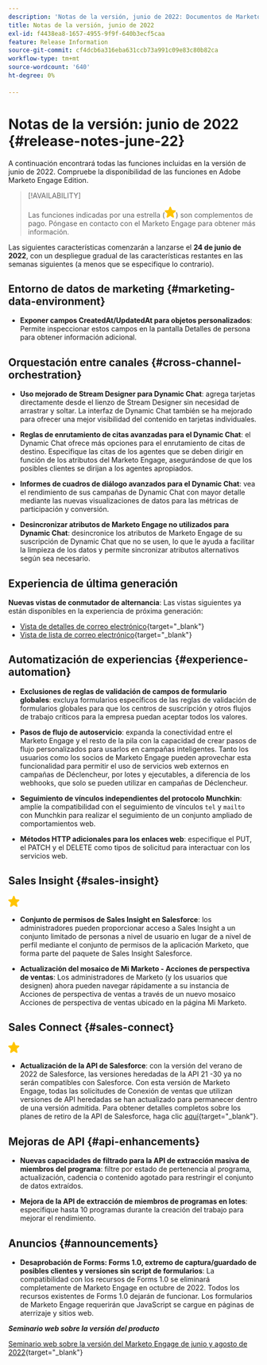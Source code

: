 ```yaml
---
description: 'Notas de la versión, junio de 2022: Documentos de Marketo: documentación del producto'
title: Notas de la versión, junio de 2022
exl-id: f4438ea8-1657-4955-9f9f-640b3ecf5caa
feature: Release Information
source-git-commit: cf4dcb6a316eba631ccb73a991c09e83c80b82ca
workflow-type: tm+mt
source-wordcount: '640'
ht-degree: 0%

---
```


# Notas de la versión: junio de 2022 {#release-notes-june-22}

A continuación encontrará todas las funciones incluidas en la versión de junio de 2022. Compruebe la disponibilidad de las funciones en Adobe Marketo Engage Edition.

>[!AVAILABILITY]
>
>Las funciones indicadas por una estrella (![star](assets/yellow-star.png)) son complementos de pago. Póngase en contacto con el Marketo Engage para obtener más información.

Las siguientes características comenzarán a lanzarse el **24 de junio de 2022**, con un despliegue gradual de las características restantes en las semanas siguientes (a menos que se especifique lo contrario).

## Entorno de datos de marketing {#marketing-data-environment}

* **Exponer campos CreatedAt/UpdatedAt para objetos personalizados**: Permite inspeccionar estos campos en la pantalla Detalles de persona para obtener información adicional.

## Orquestación entre canales {#cross-channel-orchestration}

* **Uso mejorado de Stream Designer para Dynamic Chat**: agrega tarjetas directamente desde el lienzo de Stream Designer sin necesidad de arrastrar y soltar. La interfaz de Dynamic Chat también se ha mejorado para ofrecer una mejor visibilidad del contenido en tarjetas individuales.

* **Reglas de enrutamiento de citas avanzadas para el Dynamic Chat**: el Dynamic Chat ofrece más opciones para el enrutamiento de citas de destino. Especifique las citas de los agentes que se deben dirigir en función de los atributos del Marketo Engage, asegurándose de que los posibles clientes se dirijan a los agentes apropiados.

* **Informes de cuadros de diálogo avanzados para el Dynamic Chat**: vea el rendimiento de sus campañas de Dynamic Chat con mayor detalle mediante las nuevas visualizaciones de datos para las métricas de participación y conversión.

* **Desincronizar atributos de Marketo Engage no utilizados para Dynamic Chat**: desincronice los atributos de Marketo Engage de su suscripción de Dynamic Chat que no se usen, lo que le ayuda a facilitar la limpieza de los datos y permite sincronizar atributos alternativos según sea necesario.

## Experiencia de última generación

**Nuevas vistas de conmutador de alternancia**: Las vistas siguientes ya están disponibles en la experiencia de próxima generación:

* [Vista de detalles de correo electrónico](/help/marketo/product-docs/marketo-engage-modern-ux/toggle-switch.md#email-details-view){target="_blank"}
* [Vista de lista de correo electrónico](/help/marketo/product-docs/marketo-engage-modern-ux/toggle-switch.md#email-list-view){target="_blank"}

## Automatización de experiencias {#experience-automation}

* **Exclusiones de reglas de validación de campos de formulario globales**: excluya formularios específicos de las reglas de validación de formularios globales para que los centros de suscripción y otros flujos de trabajo críticos para la empresa puedan aceptar todos los valores.

* **Pasos de flujo de autoservicio**: expanda la conectividad entre el Marketo Engage y el resto de la pila con la capacidad de crear pasos de flujo personalizados para usarlos en campañas inteligentes. Tanto los usuarios como los socios de Marketo Engage pueden aprovechar esta funcionalidad para permitir el uso de servicios web externos en campañas de Déclencheur, por lotes y ejecutables, a diferencia de los webhooks, que solo se pueden utilizar en campañas de Déclencheur.

* **Seguimiento de vínculos independientes del protocolo Munchkin**: amplíe la compatibilidad con el seguimiento de vínculos `tel` y `mailto` con Munchkin para realizar el seguimiento de un conjunto ampliado de comportamientos web.

* **Métodos HTTP adicionales para los enlaces web**: especifique el PUT, el PATCH y el DELETE como tipos de solicitud para interactuar con los servicios web.

## Sales Insight {#sales-insight}

![(estrella)](assets/yellow-star.png)

* **Conjunto de permisos de Sales Insight en Salesforce**: los administradores pueden proporcionar acceso a Sales Insight a un conjunto limitado de personas a nivel de usuario en lugar de a nivel de perfil mediante el conjunto de permisos de la aplicación Marketo, que forma parte del paquete de Sales Insight Salesforce.

* **Actualización del mosaico de Mi Marketo - Acciones de perspectiva de ventas**: Los administradores de Marketo (y los usuarios que designen) ahora pueden navegar rápidamente a su instancia de Acciones de perspectiva de ventas a través de un nuevo mosaico Acciones de perspectiva de ventas ubicado en la página Mi Marketo.

## Sales Connect {#sales-connect}

![(estrella)](assets/yellow-star.png)

* **Actualización de la API de Salesforce**: con la versión del verano de 2022 de Salesforce, las versiones heredadas de la API 21 -30 ya no serán compatibles con Salesforce. Con esta versión de Marketo Engage, todas las solicitudes de Conexión de ventas que utilizan versiones de API heredadas se han actualizado para permanecer dentro de una versión admitida. Para obtener detalles completos sobre los planes de retiro de la API de Salesforce, haga clic [aquí](https://help.salesforce.com/s/articleView?language=en_US&amp;type=1&amp;id=000354473){target="_blank"}.

## Mejoras de API {#api-enhancements}

* **Nuevas capacidades de filtrado para la API de extracción masiva de miembros del programa**: filtre por estado de pertenencia al programa, actualización, cadencia o contenido agotado para restringir el conjunto de datos extraídos.

* **Mejora de la API de extracción de miembros de programas en lotes**: especifique hasta 10 programas durante la creación del trabajo para mejorar el rendimiento.

## Anuncios {#announcements}

* **Desaprobación de Forms: Forms 1.0, extremo de captura/guardado de posibles clientes y versiones sin script de formularios**: La compatibilidad con los recursos de Forms 1.0 se eliminará completamente de Marketo Engage en octubre de 2022. Todos los recursos existentes de Forms 1.0 dejarán de funcionar. Los formularios de Marketo Engage requerirán que JavaScript se cargue en páginas de aterrizaje y sitios web.

**_Seminario web sobre la versión del producto_**

[Seminario web sobre la versión del Marketo Engage de junio y agosto de 2022](https://engage.marketo.com/2022_June_August_Release_Webinar_OnDemandPage.html){target="_blank"}
